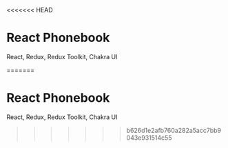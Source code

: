 <<<<<<< HEAD
# React Phonebook

React, Redux, Redux Toolkit, Chakra UI

=======
# React Phonebook 
React, Redux, Redux Toolkit, Chakra UI
>>>>>>> b626d1e2afb760a282a5acc7bb9043e931514c55
